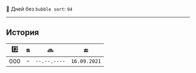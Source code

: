 🤡 Дней без `bubble sort`: `94`

---

## История
| #️⃣ | 🔛 | 🔜 | 🔚 |
| :---: | :---: | :---: | :---: |
| 000 | `~` | `--.--.----` | `16.09.2021` |

[comment]: <> (| 001 | `94` | `16.09.2021` | `...` |)